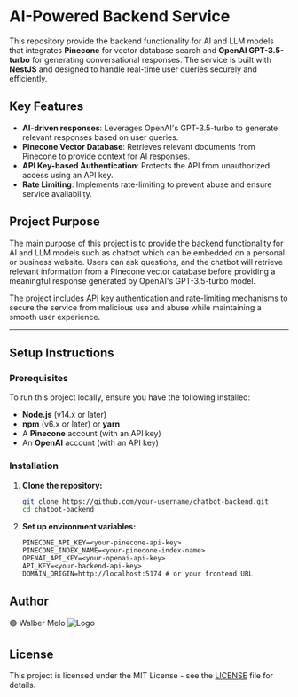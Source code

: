 # AI-Powered Backend Service

This repository provide the backend functionality for AI and LLM models that integrates **Pinecone** for vector database search and **OpenAI GPT-3.5-turbo** for generating conversational responses. The service is built with **NestJS** and designed to handle real-time user queries securely and efficiently.

## Key Features

- **AI-driven responses**: Leverages OpenAI's GPT-3.5-turbo to generate relevant responses based on user queries.
- **Pinecone Vector Database**: Retrieves relevant documents from Pinecone to provide context for AI responses.
- **API Key-based Authentication**: Protects the API from unauthorized access using an API key.
- **Rate Limiting**: Implements rate-limiting to prevent abuse and ensure service availability.

## Project Purpose

The main purpose of this project is to provide the backend functionality for AI and LLM models such as chatbot which can be embedded on a personal or business website. Users can ask questions, and the chatbot will retrieve relevant information from a Pinecone vector database before providing a meaningful response generated by OpenAI's GPT-3.5-turbo model.

The project includes API key authentication and rate-limiting mechanisms to secure the service from malicious use and abuse while maintaining a smooth user experience.

---

## Setup Instructions

### Prerequisites

To run this project locally, ensure you have the following installed:

- **Node.js** (v14.x or later)
- **npm** (v6.x or later) or **yarn**
- A **Pinecone** account (with an API key)
- An **OpenAI** account (with an API key)

### Installation

1. **Clone the repository:**

   ```bash
   git clone https://github.com/your-username/chatbot-backend.git
   cd chatbot-backend
   ```

2. **Set up environment variables:**

   ```
   PINECONE_API_KEY=<your-pinecone-api-key>
   PINECONE_INDEX_NAME=<your-pinecone-index-name>
   OPENAI_API_KEY=<your-openai-api-key>
   API_KEY=<your-backend-api-key>
   DOMAIN_ORIGIN=http://localhost:5174 # or your frontend URL

   ```

## Author

🟣 Walber Melo
![Logo](https://res.cloudinary.com/devwm/image/upload/v1723367694/portofolio/website/m2gllhg1bue59xkjaejy.png)

## License

This project is licensed under the MIT License - see the [LICENSE](LICENSE) file for details.
